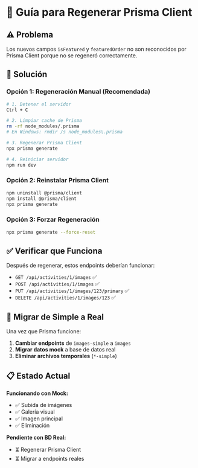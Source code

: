 # 🔧 Guía para Regenerar Prisma Client

## ⚠️ Problema
Los nuevos campos `isFeatured` y `featuredOrder` no son reconocidos por Prisma Client porque no se regeneró correctamente.

## 🚀 Solución

### Opción 1: Regeneración Manual (Recomendada)
```bash
# 1. Detener el servidor
Ctrl + C

# 2. Limpiar cache de Prisma
rm -rf node_modules/.prisma
# En Windows: rmdir /s node_modules\.prisma

# 3. Regenerar Prisma Client
npx prisma generate

# 4. Reiniciar servidor
npm run dev
```

### Opción 2: Reinstalar Prisma Client
```bash
npm uninstall @prisma/client
npm install @prisma/client
npx prisma generate
```

### Opción 3: Forzar Regeneración
```bash
npx prisma generate --force-reset
```

## ✅ Verificar que Funciona

Después de regenerar, estos endpoints deberían funcionar:
- `GET /api/activities/1/images` ✅
- `POST /api/activities/1/images` ✅
- `PUT /api/activities/1/images/123/primary` ✅
- `DELETE /api/activities/1/images/123` ✅

## 🔄 Migrar de Simple a Real

Una vez que Prisma funcione:

1. **Cambiar endpoints** de `images-simple` a `images`
2. **Migrar datos mock** a base de datos real
3. **Eliminar archivos temporales** (`*-simple`)

## 📋 Estado Actual

**Funcionando con Mock:**
- ✅ Subida de imágenes
- ✅ Galería visual
- ✅ Imagen principal
- ✅ Eliminación

**Pendiente con BD Real:**
- ⏳ Regenerar Prisma Client
- ⏳ Migrar a endpoints reales




